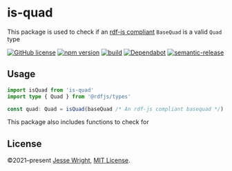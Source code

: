 # is-quad
This package is used to check if an [rdf-js compliant](https://github.com/rdfjs/types/) `BaseQuad` is a valid `Quad` type

[![GitHub license](https://img.shields.io/github/license/jeswr/useState.svg)](https://github.com/jeswr/is-quad/blob/master/LICENSE)
[![npm version](https://img.shields.io/npm/v/is-quad.svg)](https://www.npmjs.com/package/is-quad)
[![build](https://img.shields.io/github/workflow/status/jeswr/is-quad/Node.js%20CI)](https://github.com/jeswr/is-quad/tree/main/)
[![Dependabot](https://badgen.net/badge/Dependabot/enabled/green?icon=dependabot)](https://dependabot.com/)
[![semantic-release](https://img.shields.io/badge/%20%20%F0%9F%93%A6%F0%9F%9A%80-semantic--release-e10079.svg)](https://github.com/semantic-release/semantic-release)

## Usage

```ts
import isQuad from 'is-quad'
import type { Quad } from '@rdfjs/types'

const quad: Quad = isQuad(baseQuad /* An rdf-js compliant basequad */);
```

This package also includes functions to check for

## License
©2021–present
[Jesse Wright](https://github.com/jeswr),
[MIT License](https://github.com/jeswr/is-quad/blob/master/LICENSE).
